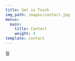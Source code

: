 ```yaml
---
title: Get in Touch
img_path: images/contact.jpg
menus:
  main:
    title: Contact
    weight: 4
template: contact
---
```

질

```

```

```

```

![]()